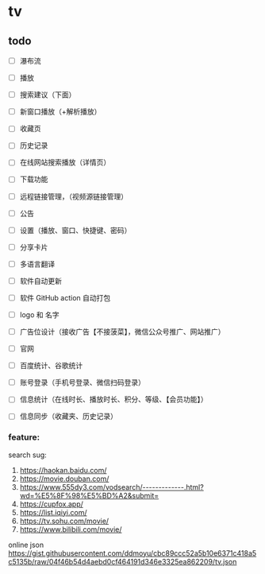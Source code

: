 # tv

## todo
- [ ] 瀑布流
- [ ] 播放
- [ ] 搜索建议（下面）
- [ ] 新窗口播放（+解析播放）
- [ ] 收藏页
- [ ] 历史记录
- [ ] 在线网站搜索播放（详情页）
- [ ] 下载功能
- [ ] 远程链接管理，（视频源链接管理）
- [ ] 公告
- [ ] 设置（播放、窗口、快捷键、密码）
- [ ] 分享卡片
- [ ] 多语言翻译
- [ ] 软件自动更新
- [ ] 软件 GitHub action 自动打包
- [ ] logo 和 名字
- [ ] 广告位设计（接收广告【不接菠菜】，微信公众号推广、网站推广）
- [ ] 官网
- [ ] 百度统计、谷歌统计
- [ ] 账号登录（手机号登录、微信扫码登录）
- [ ] 信息统计（在线时长、播放时长、积分、等级、【会员功能】）
- [ ] 信息同步（收藏夹、历史记录）



### feature:
search sug: 
1. https://haokan.baidu.com/
2. https://movie.douban.com/
3. https://www.555dy3.com/vodsearch/-------------.html?wd=%E5%8F%98%E5%BD%A2&submit=
4. https://cupfox.app/
5. https://list.iqiyi.com/
6. https://tv.sohu.com/movie/
7. https://www.bilibili.com/movie/


online json
https://gist.githubusercontent.com/ddmoyu/cbc89ccc52a5b10e6371c418a5c5135b/raw/04f46b54d4aebd0cf464191d346e3325ea862209/tv.json